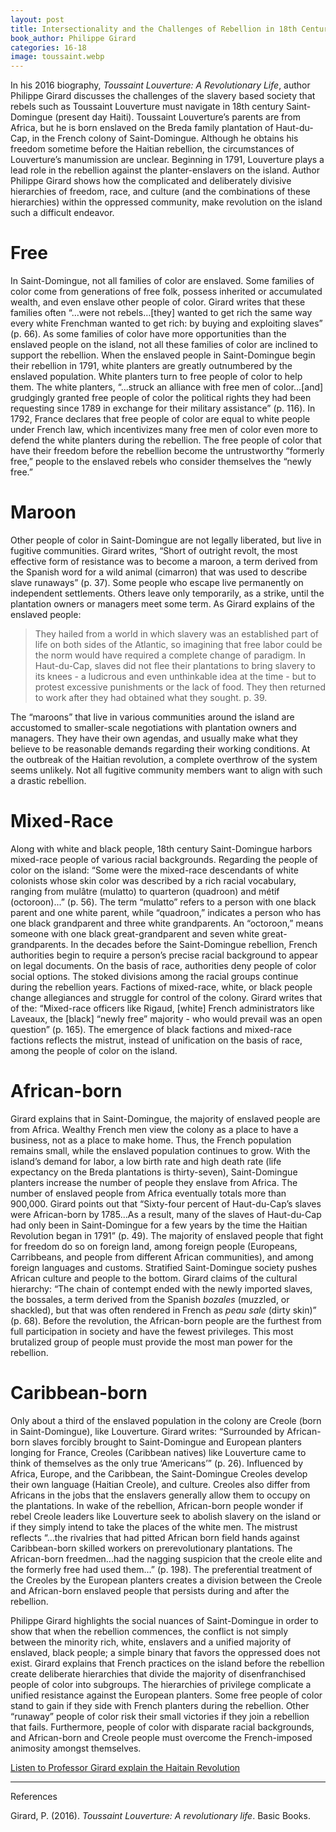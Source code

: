 ```yaml
---
layout: post
title: Intersectionality and the Challenges of Rebellion in 18th Century Saint-Domingue
book_author: Philippe Girard
categories: 16-18
image: toussaint.webp
---
```


In his 2016 biography, _Toussaint Louverture: A Revolutionary Life_, author
Philippe Girard discusses the challenges of the slavery based society that rebels such as
Toussaint Louverture must navigate in 18th century Saint-Domingue (present day
Haiti). Toussaint Louverture’s parents are from Africa, but he is born enslaved
on the Breda family plantation of Haut-du-Cap, in the French colony of
Saint-Domingue. Although he obtains his freedom sometime before the Haitian
rebellion, the circumstances of Louverture’s manumission are unclear. Beginning
in 1791, Louverture plays a lead role in the rebellion against the
planter-enslavers on the island. Author Philippe Girard shows how the
complicated and deliberately divisive hierarchies of freedom, race, and culture
(and the combinations of these hierarchies) within the oppressed community, make
revolution on the island such a difficult endeavor.

# Free

In Saint-Domingue, not all families of color are enslaved. Some families of
color come from generations of free folk, possess inherited or accumulated
wealth, and even enslave other people of color. Girard writes that these
families often “...were not rebels…[they] wanted to get rich the same way every
white Frenchman wanted to get rich: by buying and exploiting slaves” (p. 66). As
some families of color have more opportunities than the enslaved people on the
island, not all these families of color are inclined to support the rebellion.
When the enslaved people in Saint-Domingue begin their rebellion in 1791, white
planters are greatly outnumbered by the enslaved population. White planters
turn to free people of color to help them. The white planters, “...struck an
alliance with free men of color…[and] grudgingly granted free people of color
the political rights they had been requesting since 1789 in exchange for their
military assistance” (p. 116). In 1792, France declares that free people of
color are equal to white people under French law, which incentivizes many free
men of color even more to defend the white planters during the rebellion. The
free people of color that have their freedom before the rebellion become the
untrustworthy “formerly free,” people to the enslaved rebels who consider
themselves the “newly free.”

# Maroon

Other people of color in Saint-Domingue are not legally liberated, but live
in fugitive communities. Girard writes, “Short of outright revolt, the most
effective form of resistance was to become a maroon, a term derived from the
Spanish word for a wild animal (cimarron) that was used to describe slave
runaways” (p. 37). Some people who escape live permanently on independent
settlements. Others leave only temporarily, as a strike, until the plantation
owners or managers meet some term. As Girard explains of the enslaved people:


> They hailed from a world in which slavery was an established part of life on
> both sides of the Atlantic, so imagining that free labor could be the norm
> would have required a complete change of paradigm. In Haut-du-Cap, slaves
> did not flee their plantations to bring slavery to its knees - a ludicrous
> and even unthinkable idea at the time - but to protest excessive punishments
> or the lack of food. They then returned to work after they had obtained what
> they sought. p. 39.

The “maroons” that live in various communities around the island are accustomed
to smaller-scale negotiations with plantation owners and managers. They have
their own agendas, and usually make what they believe to be reasonable demands
regarding their working conditions. At the outbreak of the Haitian revolution, a
complete overthrow of the system seems unlikely. Not all fugitive community
members want to align with such a drastic rebellion.

# Mixed-Race

Along with white and black people, 18th century Saint-Domingue harbors
mixed-race people of various racial backgrounds. Regarding the people of color
on the island: “Some were the mixed-race descendants of white colonists whose
skin color was described by a rich racial vocabulary, ranging from mulâtre
(mulatto) to quarteron (quadroon) and métif (octoroon)...” (p. 56). The term
“mulatto” refers to a person with one black parent and one white parent, while
“quadroon,” indicates a person who has one black grandparent and three white
grandparents. An “octoroon,” means someone with one black great-grandparent and
seven white great-grandparents. In the decades before the Saint-Domingue
rebellion, French authorities begin to require a person’s precise racial
background to appear on legal documents. On the basis of race, authorities deny
people of color social options. The stoked divisions among the racial groups
continue during the rebellion years. Factions of mixed-race, white, or black
people change allegiances and struggle for control of the colony. Girard writes
that of the: “Mixed-race officers like Rigaud, [white] French administrators
like Laveaux, the [black] “newly free” majority - who would prevail was an open
question” (p. 165). The emergence of black factions and mixed-race factions reflects the mistrut, instead of unification on the basis of race, among the people of color on the island.

# African-born

Girard explains that in Saint-Domingue, the majority of enslaved people are from
Africa. Wealthy French men view the colony as a place to have a business, not as
a place to make home. Thus, the French population remains small, while the
enslaved population continues to grow. With the island’s demand for labor, a low
birth rate and high death rate (life expectancy on the Breda plantations is
thirty-seven), Saint-Domingue planters increase the number of people they
enslave from Africa. The number of enslaved people from Africa eventually totals
more than 900,000. Girard points out that “Sixty-four percent of Haut-du-Cap’s
slaves were African-born by 1785...As a result, many of the slaves of
Haut-du-Cap had only been in Saint-Domingue for a few years by the time the
Haitian Revolution began in 1791” (p. 49). The majority of enslaved people that
fight for freedom do so on foreign land, among foreign people (Europeans,
Carribbeans, and people from different African communities), and among foreign
languages and customs. Stratified Saint-Domingue society pushes African culture
and people to the bottom. Girard claims of the cultural hierarchy: “The chain of
contempt ended with the newly imported slaves, the bossales, a term derived from
the Spanish _bozales_ (muzzled, or shackled), but that was often rendered in
French as _peau sale_ (dirty skin)” (p. 68). Before the revolution, the
African-born people are the furthest from full participation in society and have
the fewest privileges. This most brutalized group of people must provide the most man power for the rebellion.

# Caribbean-born

Only about a third of the enslaved population in the colony are Creole (born in
Saint-Domingue), like Louverture. Girard writes: “Surrounded by African-born slaves forcibly
brought to Saint-Domingue and European planters longing for France, Creoles
(Caribbean natives) like Louverture came to think of themselves as the only true
‘Americans’” (p. 26). Influenced by Africa, Europe, and the
Caribbean, the Saint-Domingue Creoles develop their own language (Haitian
Creole), and culture. Creoles also differ from Africans in the jobs that the
enslavers generally allow them to occupy on the plantations. In wake of the
rebellion, African-born people wonder if rebel Creole leaders like Louverture seek to
abolish slavery on the island or if they simply intend to take the places of the
white men. The mistrust reflects “...the rivalries that had pitted African born
field hands against Caribbean-born skilled workers on prerevolutionary
plantations. The African-born freedmen...had the nagging suspicion that the
creole elite and the formerly free had used them…” (p. 198). The preferential treatment of the Creoles by the European planters creates a division between the Creole and African-born enslaved people that persists during and after the rebellion.

Philippe Girard highlights the social nuances of Saint-Domingue in order to show
that when the rebellion commences, the conflict is not simply between the
minority rich, white, enslavers and a unified majority of enslaved, black
people; a simple binary that favors the oppressed does not exist. Girard
explains that French practices on the island before the rebellion create
deliberate hierarchies that divide the majority of disenfranchised people of
color into subgroups. The hierarchies of privilege complicate
a unified resistance against the European planters. Some free people of color
stand to gain if they side with French planters during the rebellion. Other
“runaway” people of color risk their small victories if they join a rebellion
that fails. Furthermore, people of color with disparate racial backgrounds, and
African-born and Creole people must overcome the French-imposed animosity
amongst themselves.

[Listen to Professor Girard explain the Haitain Revolution](https://www.c-span.org/video/?451340-1/toussaint-louverture)

---
References

Girard, P. (2016). _Toussaint Louverture: A revolutionary life_. Basic Books.
